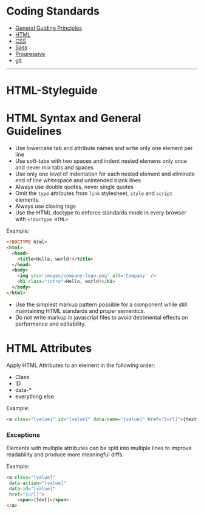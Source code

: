 Coding Standards
================

* [General Guiding Principles](/README.md)
* [HTML](/html.md)
* [CSS](/css.md)
* [Sass](/sass.md)
* [Progressive](/pe.md)
* [git](/git.md)

<hr>

# HTML-Styleguide

# HTML Syntax and General Guidelines

* Use lowercase tab and attribute names and write only one element per line
* Use soft-tabs with two spaces and indent nested elemens only once and never mix tabs and spaces
* Use only one level of indentation for each nested element and eliminate end of line whitespace and unintended blank lines
* Always use double quotes, never single quotes
* Omit the `type` attributes from `link` stylesheet, `style` and `script` elements.
* Always use closing tags
* Use the HTML doctype to enforce standards mode in every browser with `<!doctype HTML>`

Example:

```html
<!DOCTYPE html>
<html>
  <head>
    <title>Hello, world!</title>
  </head>
  <body>
    <img src='images/company-logo.png' alt='Company' />
    <h1 class="intro">Hello, world!</h1>
  </body>
</html>
```

* Use the simplest markup pattern possible for a component while still maintaining HTML standards and proper sementics. 
* Do not write markup in javascript files to avoid detrimental effects on performance and editability.

# HTML Attributes

Apply HTML Attributes to an element in the following order:
* Class
* ID
* data-*
* everything else

Example:

```html
<a class="[value]" id="[value]" data-name="[value]" href="[url]">[text]</a>
```

### Exceptions
Elements with multiple attributes can be split into multiple lines to improve readability and produce more meaningful diffs.

Example: 

```html
<a class="[value]"
 data-action="[value]"
 data-id="[value]"
 href="[url]">
    <span>[text]</span>
</a>
```



